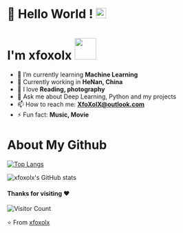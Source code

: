 # 👋 Hello World !  <img src="https://github.com/TheDudeThatCode/TheDudeThatCode/blob/master/Assets/Earth.gif" width="24px">
 

# I'm xfoxolx <img src="https://media.giphy.com/media/12oufCB0MyZ1Go/giphy.gif" width="50">

- 🌱 I’m currently learning **Machine Learning**
- 👯 Currently working in **HeNan, China**
- 🤔 I love **Reading, photography**
- 💬 Ask me about Deep Learning, Python and my projects
- 📫 How to reach me: **XfoXolX@outlook.com**
- ⚡ Fun fact: **Music, Movie**

# About My Github
[![Top Langs](https://github-readme-stats.vercel.app/api/top-langs/?username=xfoxolx)](https://github.com/Christmas-Wong/github-readme-stats)

![xfoxolx's GitHub stats](https://github-readme-stats.vercel.app/api?username=xfoxolx&show_icons=true&theme=tokyonight)

#### Thanks for visiting :heart:
![Visitor Count](https://profile-counter.glitch.me/xfoxlox/count.svg) 

⭐️ From [xfoxolx](https://xfoxolx.github.io/)

